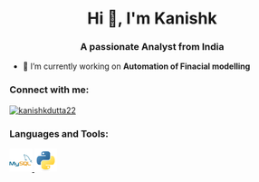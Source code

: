 <h1 align="center">Hi 👋, I'm Kanishk</h1>
<h3 align="center">A passionate Analyst from India</h3>

- 🔭 I’m currently working on **Automation of Finacial modelling**

<h3 align="left">Connect with me:</h3>
<p align="left">
<a href="https://linkedin.com/in/kanishkdutta22" target="blank"><img align="center" src="https://raw.githubusercontent.com/rahuldkjain/github-profile-readme-generator/master/src/images/icons/Social/linked-in-alt.svg" alt="kanishkdutta22" height="30" width="40" /></a>
</p>

<h3 align="left">Languages and Tools:</h3>
<p align="left"> <a href="https://www.mysql.com/" target="_blank" rel="noreferrer"> <img src="https://raw.githubusercontent.com/devicons/devicon/master/icons/mysql/mysql-original-wordmark.svg" alt="mysql" width="40" height="40"/> </a> <a href="https://www.python.org" target="_blank" rel="noreferrer"> <img src="https://raw.githubusercontent.com/devicons/devicon/master/icons/python/python-original.svg" alt="python" width="40" height="40"/> </a> </p>
